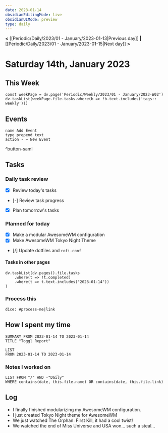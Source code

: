 ```yaml
---
date: 2023-01-14
obsidianEditingMode: live
obsidianUIMode: preview
type: daily
---
```


**<** [[Periodic/Daily/2023/01 - January/2023-01-13|Previous day]] **|** [[Periodic/Daily/2023/01 - January/2023-01-15|Next day]] **>**

# Saturday 14th, January 2023

## This Week

```dataviewjs
const weekPage = dv.page('Periodic/Weekly/2023/01 - January/2023-W02')
dv.taskList(weekPage.file.tasks.where(b => !b.text.includes('tags:: weekly')))
```

## Events
```button
name Add Event
type prepend text
action - ~ New Event
```
^button-saml

## Tasks

### Daily task review
- [x] Review today's tasks
- [-] Review task progress
- [x] Plan tomorrow's tasks

### Planned for today
- [x] Make a modular AwesomeWM configuration
- [x] Make AwesomeWM Tokyo Night Theme
- [/] Update dotfiles and `rofi-conf`

#### Tasks in other pages
```dataviewjs
dv.taskList(dv.pages().file.tasks
	.where(t => !t.completed)
	.where(t => t.text.includes("2023-01-14"))
)
```

### Process this
`dice: #process-me|link`

## How I spent my time

```toggl
SUMMARY FROM 2023-01-14 TO 2023-01-14
TITLE "Toggl Report"
```

```toggl
LIST
FROM 2023-01-14 TO 2023-01-14
```

### Notes I worked on

```dataview
LIST FROM "/" AND -"Daily"
WHERE contains(date, this.file.name) OR contains(date, this.file.link)
```

## Log

- I finally finished modularizing my AwesomeWM configuration.
- I just created Tokyo Night theme for AwesomeWM
- We just watched The Orphan: First Kill, it had a cool twist!
- We watched the end of Miss Universe and USA won... such a steal...